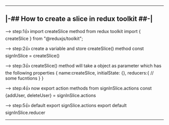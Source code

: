 ------------------------------------------------
|-## How to create a slice in redux toolkit ##-|
------------------------------------------------

--> step:1👍 import createSlice method from redux toolkit
    import { createSlice } from "@reduxjs/toolkit";

--> step:2👍 create a variable and store createSlice() method 
    const signInSlice = createSlice()

--> step:3👍 createSlice() method will take a object as parameter which has the following properties
{
      name:createSlice,
      initialState: {},
      reducers:{
        // some fucntions 
        }
  }

--> step:4👍 now export action methods from signInSlice.actions
    const {addUser, deleteUser} = signInSlice.actions

--> step:5👍 default export signSlice.actions
    export default signInSlice.reducer
____________________________________________________________________________________________________________________________________


